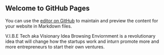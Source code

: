 ## Welcome to GitHub Pages

You can use the [editor on GitHub](https://github.com/Awesome-JasRaj/V.I.B.E-Tech/edit/master/README.md) to maintain and preview the content for your website in Markdown files.


V.I.B.E Tech aka Visionary Idea Browsing Enviornment is a revolutionary idea that will change how the startups work and inturn promote more and more entrepreneurs to start their own ventures.
